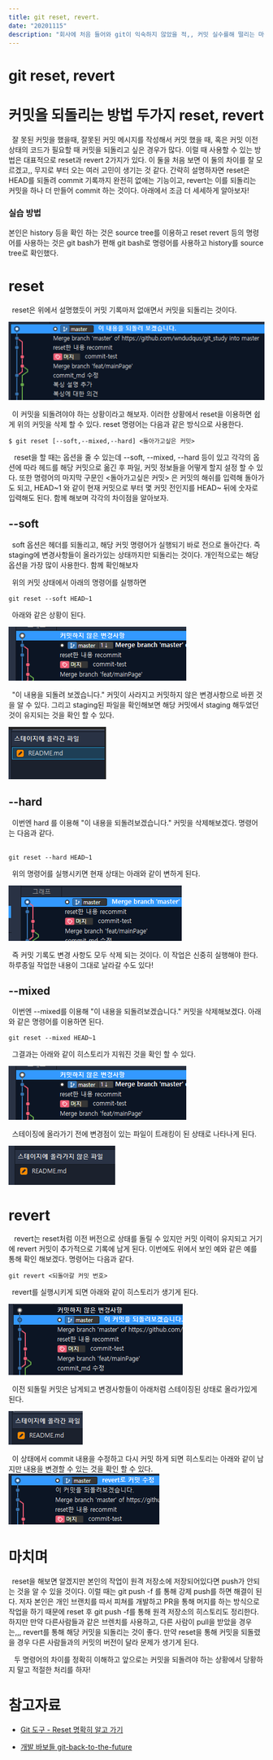 ```yaml
---
title: git reset, revert.
date: "20201115"
description: "회사에 처음 들어와 git이 익숙하지 않았을 적,, 커밋 실수를해 떨리는 마음으로 reset과 revert를 찾아보던 것이 생각나 이제는 익숙해진 이 둘에 대해 블로그를 작성해보려고 한다."
---
```


# git reset, revert

# 커밋을 되돌리는 방법 두가지 reset, revert

&ensp;잘 못된 커밋을 했을때, 잘못된 커밋 메시지를 작성해서 커밋 했을 때, 혹은 커밋 이전 상태의 코드가 필요할 때 커밋을 되돌리고 싶은 경우가 많다. 이럴 때 사용할 수 있는 방법은 대표적으로 reset과 revert 2가지가 있다. 이 둘을 처음 보면 이 둘의 차이를 잘 모르겠고,, 무지로 부터 오는 여러 고민이 생기는 것 같다. 간략히 설명하자면 reset은 HEAD를 되돌려 commit 기록까지 완전히 없애는 기능이고, revert는 이를 되돌리는 커밋을 하나 더 만들어 commit 하는 것이다. 아래에서 조금 더 세세하게 알아보자! 

### 실습 방법

본인은 history 등을 확인 하는 것은 source tree를 이용하고 reset revert 등의 명령어를 사용하는 것은 git bash가 편해 git bash로 명령어를 사용하고 history를 source tree로 확인했다.


# reset

&ensp;reset은 위에서 설명했듯이 커밋 기록마저 없애면서 커밋을 되돌리는 것이다. 

![reset commit](./assets/git_reset_1.png)

&ensp;이 커밋을 되돌려야야 하는 상황이라고 해보자. 
이러한 상황에서 reset을 이용하면 쉽게 위의 커밋을 삭제 할 수 있다. reset 명령어는 다음과 같은 방식으로 사용한다.
```git
$ git reset [--soft,--mixed,--hard] <돌아가고싶은 커밋>
```
&ensp; reset을 할 때는 옵션을 줄 수 있는데 --soft, --mixed, --hard 등이 있고 각각의 옵션에 따라 헤드를 해당 커밋으로 옮긴 후 파일, 커밋 정보들을 어떻게 할지 설정 할 수 있다. 또한 명령어의 마지막 구문인 <돌아가고싶은 커밋> 은 커밋의 해쉬를 입력해 돌아가도 되고, HEAD~1 와 같이 현재 커밋으로 부터 몇 커밋 전인지를 HEAD~ 뒤에 숫자로 입력해도 된다. 함께 해보며 각각의 차이점을 알아보자.
## --soft

&ensp;soft 옵션은 헤더를 되돌리고, 해당 커밋 명령어가 실행되기 바로 전으로 돌아간다. 즉 staging에 변경사항들이 올라가있는 상태까지만 되돌리는 것이다. 개인적으로는 해당 옵션을 가장 많이 사용한다. 함께 확인해보자

&ensp;위의 커밋 상태에서 아래의 명령어를 실행하면
```git
git reset --soft HEAD~1
```
&ensp;아래와 같은 상황이 된다. 

![reset commit](./assets/git_reset_2.png)

&ensp;"이 내용을 되돌려 보겠습니다." 커밋이 사라지고 커밋하지 않은 변경사항으로 바뀐 것을 알 수 있다. 그리고 staging된 파일을 확인해보면 해당 커밋에서 staging 해두었던 것이 유지되는 것을 확인 할 수 있다. 

![reset commit](./assets/git_reset_3.png)

## --hard

&ensp;이번엔 hard 를 이용해 "이 내용을 되돌려보겠습니다." 커밋을 삭제해보겠다.  명령어는 다음과 같다. 

```git

git reset --hard HEAD~1

```

&ensp;위의 명령어를 실행시키면 현재 상태는 아래와 같이 변하게 된다. 

![reset commit](./assets/git_reset_5.png)

&ensp;즉 커밋 기록도 변경 사항도 모두 삭제 되는 것이다. 이 작업은 신중히 실행해야 한다. 하루종일 작업한 내용이 그대로 날라갈 수도 있다!

## --mixed
&ensp;이번엔 --mixed를 이용해 "이 내용을 되돌려보겠습니다." 커밋을 삭제해보겠다. 아래와 같은 명령어를 이용하면 된다. 

```git
git reset --mixed HEAD~1
```

&ensp;그결과는 아래와 같이 히스토리가 지워진 것을 확인 할 수 있다. 

![reset commit](./assets/git_reset_2.png)

&ensp;스테이징에 올라가기 전에 변경점이 있는 파일이 트래킹이 된 상태로 나타나게 된다. 

![reset commit](./assets/git_reset_4.png)
# revert
&ensp; revert는 reset처럼 이전 버전으로 상태를 돌릴 수 있지만 커밋 이력이 유지되고 거기에 revert 커밋이 추가적으로 기록에 남게 된다.  이번에도 위에서 보인 예와 같은 예를 통해 확인 해보겠다. 
 명령어는 다음과 같다. 
 ```git 
 git revert <되돌아갈 커밋 번호>
 ```
 &ensp;revert를 실행시키게 되면 아래와 같이 히스토리가 생기게 된다. 

![revert commit](./assets/git_reset_6.png)

 &ensp;이전 되돌릴 커밋은 남게되고 변경사항들이 아래처럼 스테이징된 상태로 올라가있게 된다.

 ![revert commit](./assets/git_reset_7.png)

 &ensp;이 상태에서 commit 내용을 수정하고 다시 커밋 하게 되면 히스토리는 아래와 같이 남지만 내용을 변경할 수 있는 것을 확인 할 수 있다. 
  ![revert commit](./assets/git_reset_8.png)

# 마치며
&ensp;reset을 해보면 알겠지만 본인의 작업이 원격 저장소에 저장되어있다면 push가 안되는 것을 알 수 있을 것이다. 이럴 때는 git push -f 를 통해 강제 push를 하면 해결이 된다. 저자 본인은 개인 브랜치를 따서 피쳐를 개발하고 PR을 통해 머지를 하는 방식으로 작업을 하기 때문에 reset 후 git push -f를 통해 원격 저장소의 히스토리도 정리한다. 하지만 만약 다른사람들과 같은 브렌치를 사용하고, 다른 사람이 pull을 받았을 경우는,,, revert를 통해 해당 커밋을 되돌리는 것이 좋다. 만약 reset을 통해 커밋을 되돌렸을 경우 다른 사람들과의 커밋의 버전이 달라 문제가 생기게 된다. 

&ensp; 두 명령어의 차이를 정확히 이해하고 앞으로는 커밋을 되돌려야 하는 상황에서 당황하지 말고 적절한 처리를 하자!

# 참고자료 
* [Git 도구 - Reset 명확히 알고 가기](https://git-scm.com/book/ko/v2/Git-%EB%8F%84%EA%B5%AC-Reset-%EB%AA%85%ED%99%95%ED%9E%88-%EC%95%8C%EA%B3%A0-%EA%B0%80%EA%B8%B0)

* [개발 바보들 git-back-to-the-future](http://www.devpools.kr/2017/01/31/%EA%B0%9C%EB%B0%9C%EB%B0%94%EB%B3%B4%EB%93%A4-1%ED%99%94-git-back-to-the-future/)

